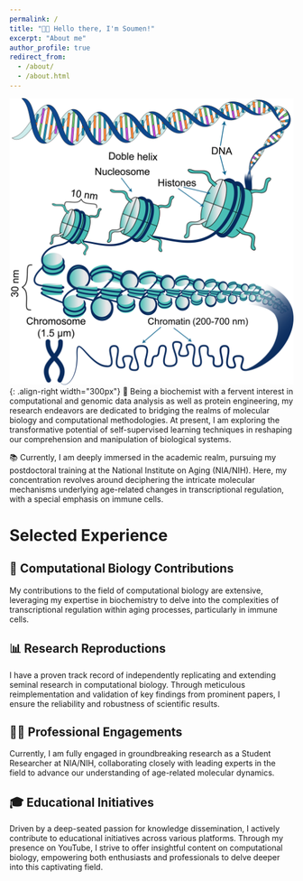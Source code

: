```yaml
---
permalink: /
title: "👋🏼 Hello there, I'm Soumen!"
excerpt: "About me"
author_profile: true
redirect_from: 
  - /about/
  - /about.html
---
```

![Illustration of combining vision and language modalities](/images/chromatin_45.png){: .align-right width="300px"}
🔬 Being a biochemist with a fervent interest in computational and genomic data analysis as well as protein engineering, my research endeavors are dedicated to bridging the realms of molecular biology and computational methodologies. At present, I am exploring the transformative potential of self-supervised learning techniques in reshaping our comprehension and manipulation of biological systems.

📚 Currently, I am deeply immersed in the academic realm, pursuing my postdoctoral training at the National Institute on Aging (NIA/NIH). Here, my concentration revolves around deciphering the intricate molecular mechanisms underlying age-related changes in transcriptional regulation, with a special emphasis on immune cells.
# Selected Experience
## 🧬 Computational Biology Contributions
My contributions to the field of computational biology are extensive, leveraging my expertise in biochemistry to delve into the complexities of transcriptional regulation within aging processes, particularly in immune cells.
## 📊 Research Reproductions
I have a proven track record of independently replicating and extending seminal research in computational biology. Through meticulous reimplementation and validation of key findings from prominent papers, I ensure the reliability and robustness of scientific results.
## 👩‍🔬 Professional Engagements
Currently, I am fully engaged in groundbreaking research as a Student Researcher at NIA/NIH, collaborating closely with leading experts in the field to advance our understanding of age-related molecular dynamics.
## 🎓 Educational Initiatives
Driven by a deep-seated passion for knowledge dissemination, I actively contribute to educational initiatives across various platforms. Through my presence on YouTube, I strive to offer insightful content on computational biology, empowering both enthusiasts and professionals to delve deeper into this captivating field.